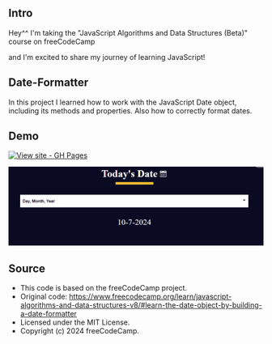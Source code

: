 
## Intro

Hey^^ I'm taking the "JavaScript Algorithms and Data Structures (Beta)" course on freeCodeCamp

and I'm excited to share my journey of learning JavaScript! 


## Date-Formatter

In this project I learned how to work with the JavaScript Date object, including its methods and properties. Also how to correctly format dates.

## Demo
[![View site - GH Pages](https://github.com/Ghazal-Mahdian/Date-Formatter/blob/main/images/view(128).png)](https://raw.githack.com/Ghazal-Mahdian/Date-formatter/main/index.html)

![javascript](https://github.com/Ghazal-Mahdian/Date-Formatter/blob/main/images/date-formatter.png)


## Source

 * This code is based on the freeCodeCamp project.
 * Original code: https://www.freecodecamp.org/learn/javascript-algorithms-and-data-structures-v8/#learn-the-date-object-by-building-a-date-formatter
 * Licensed under the MIT License.
 * Copyright (c) 2024 freeCodeCamp.
   
